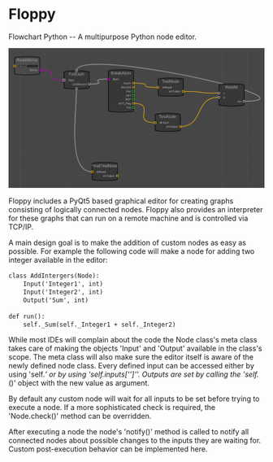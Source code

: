 # Floppy
Flowchart Python -- A multipurpose Python node editor.

![alt tag](/floppy/ressources/img.png?raw=true "Graph Example")

Floppy includes a PyQt5 based graphical editor for creating graphs consisting of logically connected nodes.
Floppy also provides an interpreter for these graphs that can run on a remote machine and is controlled via TCP/IP.

A main design goal is to make the addition of custom nodes as easy as possible. For example the following code will
make a node for adding two integer available in the editor:


    class AddIntergers(Node):
        Input('Integer1', int)
        Input('Integer2', int)
        Output('Sum', int)

    def run():
        self._Sum(self._Integer1 + self._Integer2)


While most IDEs will complain about the code the Node class's meta class takes care of making the objects 'Input' and
'Output' available in the class's scope. The meta class will also make sure the editor itself is aware of the newly
defined node class.
Every defined input can be accessed either by using 'self._<InputName>' or by using 'self.inputs[\'<InputName>\']''.
Outputs are set by calling the 'self._<OutputName>(<value>)' object with the new value as argument.

By default any custom node will wait for all inputs to be set before trying to execute a node. If a more sophisticated
check is required, the 'Node.check()' method can be overridden.

After executing a node the node\'s 'notify()' method is called to notify all connected nodes about possible changes to
the inputs they are waiting for. Custom post-execution behavior can be implemented here.
